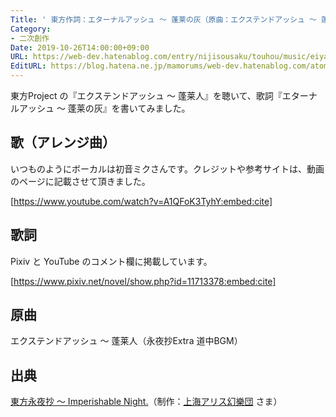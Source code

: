 ```yaml
---
Title: ' 東方作詞：エターナルアッシュ ～ 蓬莱の灰（原曲：エクステンドアッシュ ～ 蓬莱人）'
Category:
- 二次創作
Date: 2019-10-26T14:00:00+09:00
URL: https://web-dev.hatenablog.com/entry/nijisousaku/touhou/music/eiyasyou/eternal-ash
EditURL: https://blog.hatena.ne.jp/mamorums/web-dev.hatenablog.com/atom/entry/26006613449353650
---
```


東方Project の『エクステンドアッシュ ～ 蓬莱人』を聴いて、歌詞『エターナルアッシュ ～ 蓬莱の灰』を書いてみました。


## 歌（アレンジ曲）
いつものようにボーカルは初音ミクさんです。クレジットや参考サイトは、動画のページに記載させて頂きました。

[https://www.youtube.com/watch?v=A1QFoK3TyhY:embed:cite]


## 歌詞
Pixiv と YouTube のコメント欄に掲載しています。

[https://www.pixiv.net/novel/show.php?id=11713378:embed:cite]


## 原曲
エクステンドアッシュ ～ 蓬莱人（永夜抄Extra 道中BGM）


## 出典
[東方永夜抄 ～ Imperishable Night.](https://www16.big.or.jp/~zun/html/th08top.html)（制作：[上海アリス幻樂団](https://www16.big.or.jp/~zun/) さま）
